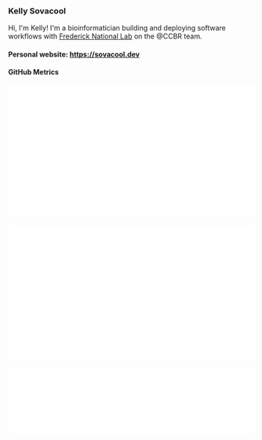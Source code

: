 ### Kelly Sovacool

Hi, I'm Kelly! I'm a bioinformatician building and deploying software workflows with [Frederick National Lab](https://frederick.cancer.gov) on the @CCBR team.

#### Personal website: <https://sovacool.dev>

#### GitHub Metrics

[![metrics](github-metrics.svg)](https://metrics.lecoq.io/insights/kelly-sovacool)

[![languages](metrics.plugin.languages.svg)](https://metrics.lecoq.io/insights/kelly-sovacool)

[![notable contributions](metrics.plugin.notable.svg)](https://metrics.lecoq.io/insights/kelly-sovacool)

<link rel="me" href="https://mastodon.social/@kelly_sovacool">
